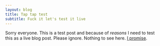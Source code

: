 ```yaml
---
layout: blog
title: Tap tap test
subtitle: Fuck it let's test it live
---
```


Sorry everyone. This is a test post and because of *reasons* I need to test this as a live blog post. Please ignore. Nothing to see here. [I promise](https://twitter.com/tomcritchlow/status/1244999464663859201).

<blockquote class='twitter-tweet' data-conversation='none'><a href='https://twitter.com/vgr/status/1125119314611171328/retweets'></a></blockquote><script async src='https://platform.twitter.com/widgets.js' charset='utf-8'></script>

<blockquote class='twitter-tweet' data-conversation='none'><a href='https://twitter.com/vgr/status/1125119314611171328/likes'></a></blockquote><script async src='https://platform.twitter.com/widgets.js' charset='utf-8'></script>

<blockquote class='twitter-tweet' data-conversation='none'><a href='https://twitter.com/vgr/status/1125119720590462976'></a></blockquote><script async src='https://platform.twitter.com/widgets.js' charset='utf-8'></script>

<blockquote class='twitter-tweet' data-conversation='none'><a href='https://twitter.com/vgr/status/1125119957472145409'></a></blockquote><script async src='https://platform.twitter.com/widgets.js' charset='utf-8'></script>

<blockquote class='twitter-tweet' data-conversation='none'><a href='https://twitter.com/vgr/status/1125120573808398336'></blockquote><script async src='https://platform.twitter.com/widgets.js' charset='utf-8'></script>

<blockquote class='twitter-tweet' data-conversation='none'><a href='https://twitter.com/vgr/status/1125123077208018944'></a></blockquote><script async src='https://platform.twitter.com/widgets.js' charset='utf-8'></script>

<blockquote class='twitter-tweet' data-conversation='none'><a href='https://twitter.com/vgr/status/1125123376912011264'></a></blockquote><script async src='https://platform.twitter.com/widgets.js' charset='utf-8'></script>

<blockquote class='twitter-tweet' data-conversation='none'><a href='https://twitter.com/vgr/status/1125124095970906112'></a></blockquote><script async src='https://platform.twitter.com/widgets.js' charset='utf-8'></script>

<blockquote class='twitter-tweet' data-conversation='none'><a href='https://twitter.com/vgr/status/1125124384602017792'></a></blockquote><script async src='https://platform.twitter.com/widgets.js' charset='utf-8'></script>

